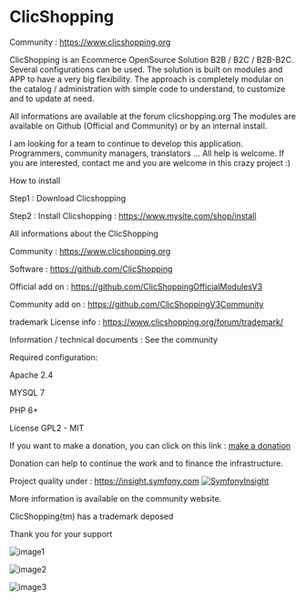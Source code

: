 # ClicShopping

 Community : https://www.clicshopping.org

 ClicShopping is an Ecommerce OpenSource Solution B2B / B2C / B2B-B2C. Several configurations can be used.
 The solution is built on modules and APP to have a very big flexibility.
 The approach is completely modular on the catalog / administration with simple code to understand, to customize and to update at need.

 All informations are available at the forum clicshopping.org
 The modules are available on Github (Official and Community) or by an internal install.


 I am looking for a team to continue to develop this application. Programmers, community managers, translators ... All help is welcome.
 If you are interested, contact me and you are welcome in this crazy project :)

 How to install

 Step1 : Download Clicshopping

 Step2 : Install Clicshopping : https://www.mysite.com/shop/install


 All informations about the ClicShopping

 Community : https://www.clicshopping.org

 Software : https://github.com/ClicShopping

 Official add on : https://github.com/ClicShoppingOfficialModulesV3

 Community add on : https://github.com/ClicShoppingV3Community

 trademark License info : https://www.clicshopping.org/forum/trademark/

 Information / technical documents : See the community

 Required configuration:

 Apache 2.4

 MYSQL 7

 PHP 6+

 License GPL2 - MIT

 If you want to make a donation, you can click on this link : <a href="https://www.clicshopping.org/forum/clients/donations/">make a donation</a>

 Donation can help to continue the work and to finance the infrastructure.

Project quality under : https://insight.symfony.com
[![SymfonyInsight](https://insight.symfony.com/projects/04cd44dc-8f83-4b7c-a742-65b8387be9bd/big.svg)](https://insight.symfony.com/projects/04cd44dc-8f83-4b7c-a742-65b8387be9bd)


 More information is available on the community website.

 ClicShopping(tm) has a trademark deposed

 Thank you for your support

 ![image1](https://www.clicshopping.org/images/backoffice.png)

 ![image2](https://www.clicshopping.org/images/catalog_smartphone.png)

 ![image3](https://www.clicshopping.org/images/order.png)
